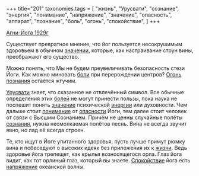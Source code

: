 +++
title="201"
taxonomies.tags = [
 "жизнь",
 "Урусвати",
 "сознание",
 "энергия",
 "понимание",
 "напряжение",
 "значение",
 "опасность",
 "аппарат",
 "познание",
 "боль",
 "огонь",
 "спокойствие",
]
+++

[Агни-Йога 1929г](/agni/1929)

Существует превратное мнение, что йог пользуется несокрушимым здоровьем в обычном [значении](/tags/боль), которые, как настраивание струн вины, преображают его существо.   

Можно понять, что Мы не будем преувеличивать безопасность стези Йоги. Как можно миновать [боли](/tags/боль) при перерождении центров? [Огонь](/tags/огонь) [познания](/tags/познание) остаётся жгучим.   

[Урусвати](/tags/Урусвати) знает, что сказанное не отвлечённый символ. Все обычные определения этих [болей](/tags/боль) не могут принести пользы, пока наука не поспешит понять [значение](/tags/значение) психической [энергии](/tags/энергия) или духовности. Чем дальше стоит [понимание](/tags/понимание) от [опасности](/tags/опасность) Йоги, тем далее стоит человек от связи с Высшим Сознанием. Причём не ценны случайные полёты [сознания](/tags/сознание), нужна несмолкаемая полётов песнь. Ви́на не всегда звучит явно, но лад её всегда строен.   

Те, кто ищут в Йоге упитанного здоровья, пусть лучше примут рюмку вина и побеседуют о высоких идеях без приложения их к [жизни](/tags/жизнь). Ведь здоровье йога трепещет, как крылья возносящегося орла. Глаз йога видит, как тот орлиный глаз, который вы знаете. [Спокойствие](/tags/спокойствие) йога есть [напряжение](/tags/напряжение) океанской волны.